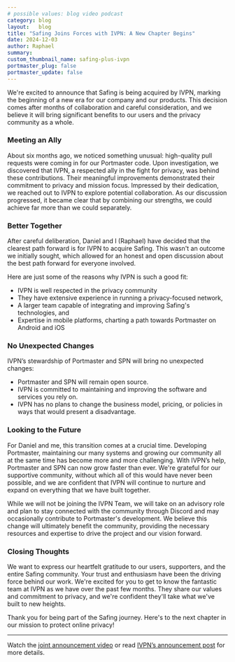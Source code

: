 ```yaml
---
# possible values: blog video podcast
category: blog
layout:   blog
title: "Safing Joins Forces with IVPN: A New Chapter Begins"
date: 2024-12-03
author: Raphael
summary:  
custom_thumbnail_name: safing-plus-ivpn
portmaster_plug: false
portmaster_update: false
---
```


We're excited to announce that Safing is being acquired by IVPN, marking the beginning of a new era for our company and our products. This decision comes after months of collaboration and careful consideration, and we believe it will bring significant benefits to our users and the privacy community as a whole.

### Meeting an Ally

About six months ago, we noticed something unusual: high-quality pull requests were coming in for our Portmaster code. Upon investigation, we discovered that IVPN, a respected ally in the fight for privacy, was behind these contributions. Their meaningful improvements demonstrated their commitment to privacy and mission focus.
Impressed by their dedication, we reached out to IVPN to explore potential collaboration. As our discussion progressed, it became clear that by combining our strengths, we could achieve far more than we could separately.

### Better Together

After careful deliberation, Daniel and I (Raphael) have decided that the clearest path forward is for IVPN to acquire Safing. This wasn't an outcome we initially sought, which allowed for an honest and open discussion about the best path forward for everyone involved.

Here are just some of the reasons why IVPN is such a good fit:

-	IVPN is well respected in the privacy community
-	They have extensive experience in running a privacy-focused network,
-	A larger team capable of integrating and improving Safing's technologies, and
-	Expertise in mobile platforms, charting a path towards Portmaster on Android and iOS

### No Unexpected Changes

IVPN’s stewardship of Portmaster and SPN will bring no unexpected changes:

-	Portmaster and SPN will remain open source.
-	IVPN is committed to maintaining and improving the software and services you rely on.
-	IVPN has no plans to change the business model, pricing, or policies in ways that would present a disadvantage.

### Looking to the Future

For Daniel and me, this transition comes at a crucial time. Developing Portmaster, maintaining our many systems and growing our community all at the same time has become more and more challenging. With IVPN’s help, Portmaster and SPN can now grow faster than ever. We're grateful for our supportive community, without which all of this would have never been possible, and we are confident that IVPN will continue to nurture and expand on everything that we have built together.

While we will not be joining the IVPN Team, we will take on an advisory role and plan to stay connected with the community through Discord and may occasionally contribute to Portmaster's development. We believe this change will ultimately benefit the community, providing the necessary resources and expertise to drive the project and our vision forward.

### Closing Thoughts

We want to express our heartfelt gratitude to our users, supporters, and the entire Safing community. Your trust and enthusiasm have been the driving force behind our work.
We're excited for you to get to know the fantastic team at IVPN as we have over the past few months. They share our values and commitment to privacy, and we're confident they'll take what we've built to new heights.

Thank you for being part of the Safing journey. Here's to the next chapter in our mission to protect online privacy!

---

Watch the [joint announcement video](https://www.youtube.com/watch?v=O2Maf2u4Z90) or read [IVPN’s announcement post](https://www.ivpn.net/blog/ivpn-acquires-safing-portmaster-spn-network/) for more details.

